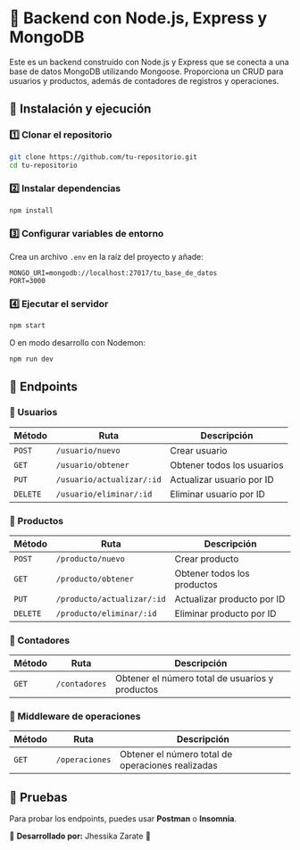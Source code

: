 # 📌 Backend con Node.js, Express y MongoDB

Este es un backend construido con Node.js y Express que se conecta a una base de datos MongoDB utilizando Mongoose. Proporciona un CRUD para usuarios y productos, además de contadores de registros y operaciones.

## 🚀 Instalación y ejecución

### 1️⃣ Clonar el repositorio
```bash
git clone https://github.com/tu-repositorio.git
cd tu-repositorio
```

### 2️⃣ Instalar dependencias
```bash
npm install
```

### 3️⃣ Configurar variables de entorno
Crea un archivo `.env` en la raíz del proyecto y añade:
```env
MONGO_URI=mongodb://localhost:27017/tu_base_de_datos
PORT=3000
```

### 4️⃣ Ejecutar el servidor
```bash
npm start
```
O en modo desarrollo con Nodemon:
```bash
npm run dev
```

## 📌 Endpoints

### 🔹 Usuarios
| Método | Ruta                          | Descripción |
|--------|-------------------------------|-------------|
| `POST` | `/usuario/nuevo`              | Crear usuario |
| `GET`  | `/usuario/obtener`            | Obtener todos los usuarios |
| `PUT`  | `/usuario/actualizar/:id`     | Actualizar usuario por ID |
| `DELETE` | `/usuario/eliminar/:id`     | Eliminar usuario por ID |

### 🔹 Productos
| Método | Ruta                          | Descripción |
|--------|-------------------------------|-------------|
| `POST` | `/producto/nuevo`              | Crear producto |
| `GET`  | `/producto/obtener`            | Obtener todos los productos |
| `PUT`  | `/producto/actualizar/:id`     | Actualizar producto por ID |
| `DELETE` | `/producto/eliminar/:id`     | Eliminar producto por ID |

### 🔹 Contadores
| Método | Ruta          | Descripción |
|--------|--------------|-------------|
| `GET`  | `/contadores` | Obtener el número total de usuarios y productos |

### 🔹 Middleware de operaciones
| Método | Ruta          | Descripción |
|--------|--------------|-------------|
| `GET`  | `/operaciones` | Obtener el número total de operaciones realizadas |

## 📌 Pruebas
Para probar los endpoints, puedes usar **Postman** o **Insomnia**. 

🔹 **Desarrollado por:** Jhessika Zarate 🚀
